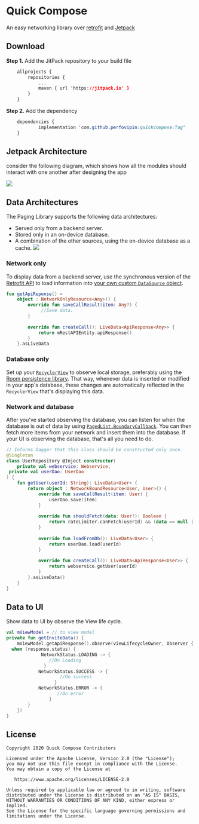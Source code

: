 #  Quick Compose

An easy networking library over [retrofit](https://github.com/square/retrofit) and [Jetpack](https://developer.android.com/jetpack)


##  Download

**Step 1.** Add the JitPack repository to your build file

```css
	allprojects {
		repositories {
			...
			maven { url 'https://jitpack.io' }
		}
	}
```
**Step 2.** Add the dependency
```css
	dependencies {
	        implementation 'com.github.perfovipin:quickcompose:Tag'
	}
```

## Jetpack Architecture
consider the following diagram, which shows how all the modules should interact with one another after designing the app

![](https://developer.android.com/topic/libraries/architecture/images/final-architecture.png)

##  Data Architectures

The Paging Library supports the following data architectures:

-   Served only from a backend server.
-   Stored only in an on-device database.
-   A combination of the other sources, using the on-device database as a cache.
![](https://i.ibb.co/YfL1LZJ/image.png)

###  Network only

To display data from a backend server, use the synchronous version of the [Retrofit API](http://square.github.io/retrofit/) to load information into [your own custom `DataSource` object](https://developer.android.com/topic/libraries/architecture/paging/data#custom-data-source).
```kotlin
fun getApiReponse() =  
    object : NetworkOnlyResource<Any>() {  
        override fun saveCallResult(item: Any?) {  
             //Save data.
        }  
  
        override fun createCall(): LiveData<ApiResponse<Any>> {  
            return mRestAPIEntity.apiResponse()  
        }  
    }.asLiveData
```
### Database only
Set up your [`RecyclerView`](https://developer.android.com/reference/androidx/recyclerview/widget/RecyclerView) to observe local storage, preferably using the [Room persistence library](https://developer.android.com/topic/libraries/architecture/room). That way, whenever data is inserted or modified in your app's database, these changes are automatically reflected in the `RecyclerView` that's displaying this data.


### Network and database
After you've started observing the database, you can listen for when the database is out of data by using [`PagedList.BoundaryCallback`](https://developer.android.com/reference/androidx/paging/PagedList.BoundaryCallback). You can then fetch more items from your network and insert them into the database. If your UI is observing the database, that's all you need to do.
```kotlin
// Informs Dagger that this class should be constructed only once.  
@Singleton  
class UserRepository @Inject constructor(  
    private val webservice: Webservice,  
 private val userDao: UserDao  
) {  
    fun getUser(userId: String): LiveData<User> {  
        return object : NetworkBoundResource<User, User>() {  
            override fun saveCallResult(item: User) {  
                userDao.save(item)  
            }  
  
            override fun shouldFetch(data: User?): Boolean {  
                return rateLimiter.canFetch(userId) && (data == null || !isFresh(data))  
            }  
  
            override fun loadFromDb(): LiveData<User> {  
                return userDao.load(userId)  
            }  
  
            override fun createCall(): LiveData<ApiResponse<User>> {  
                return webservice.getUser(userId)  
            }  
        }.asLiveData()  
    }  
}
```
## Data to UI
Show data to UI by observe the View life cycle.
```kotlin
val mViewModel = // to view model
private fun getInviteData() {  
    mViewModel.getApiResponse().observe(viewLifecycleOwner, Observer { response ->  
  when (response.status) {  
			 NetworkStatus.LOADING -> {  
                //On Loading
			  }
            NetworkStatus.SUCCESS -> {  
		            //On success
                  }  
            NetworkStatus.ERROR -> {  
	               //On error
                }  
        }  
    })  
}
```
## License
```
Copyright 2020 Quick Compose Contributors

Licensed under the Apache License, Version 2.0 (the "License");
you may not use this file except in compliance with the License.
You may obtain a copy of the License at

   https://www.apache.org/licenses/LICENSE-2.0

Unless required by applicable law or agreed to in writing, software
distributed under the License is distributed on an "AS IS" BASIS,
WITHOUT WARRANTIES OR CONDITIONS OF ANY KIND, either express or implied.
See the License for the specific language governing permissions and
limitations under the License.
```
